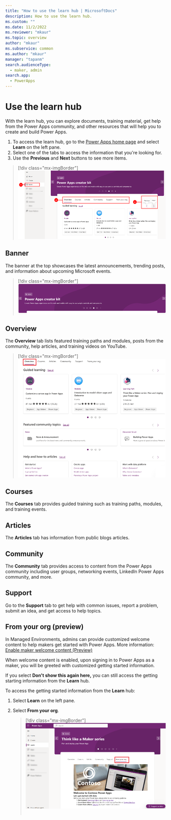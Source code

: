 ```yaml
---
title: "How to use the learn hub | MicrosoftDocs"
description: How to use the learn hub. 
ms.custom: ""
ms.date: 11/2/2022
ms.reviewer: "mkaur"
ms.topic: overview
author: "mkaur"
ms.subservice: common
ms.author: "mkaur"
manager: "tapanm"
search.audienceType: 
  - maker, admin
search.app: 
  - PowerApps
---
```


# Use the learn hub

With the learn hub, you can explore documents, training material, get help from the Power Apps community, and other resources that will help you to create and build Power Apps.

1. To access the learn hub, go to the [Power Apps home page](https://make.powerapps.com) and select **Learn** on the left pane. 
2. Select one of the tabs to access the information that you're looking for.
3. Use the **Previous** and **Next** buttons to see more items. 

> [!div class="mx-imgBorder"] 
> ![How to use the learning hub.](media/learn/learn-hub.png "How to use the learning hub") 


## Banner

The banner at the top showcases the latest announcements, trending posts, and information about upcoming Microsoft events. 

> [!div class="mx-imgBorder"] 
> ![Banner for the learning hub.](media/learn/learn-banner.png "Banner for learning hub") 

## Overview

The **Overview** tab lists featured training paths and modules, posts from the community, help articles, and training videos on YouTube.

> [!div class="mx-imgBorder"] 
> ![Overview tab.](media/learn/overview-tab.png "Overview tab") 

## Courses

The **Courses** tab provides guided training such as training paths, modules, and training events.

## Articles

The **Articles** tab has information from public blogs articles.

## Community

The **Community** tab provides access to content from the Power Apps community including user groups, networking events, LinkedIn Power Apps community, and more. 

## Support

Go to the **Support** tab to get help with common issues, report a problem, submit an idea, and get access to help topics.

## From your org (preview)

In Managed Environments, admins can provide customized welcome content to help makers get started with Power Apps. More information: [Enable maker welcome content (Preview)](/power-platform/admin/welcome-content)

When welcome content is enabled, upon signing in to Power Apps as a maker, you will be greeted with customized getting started information.

If you select **Don't show this again here,** you can still access the getting starting information from the **Learn** hub.

To access the getting started information from the **Learn** hub:

1. Select **Learn** on the left pane.
2. Select **From your org**.
  
   > [!div class="mx-imgBorder"] 
   > ![Maker welcome screen.](media/learn/maker-welcome-4.png "Maker welcome screen") 
 

 
